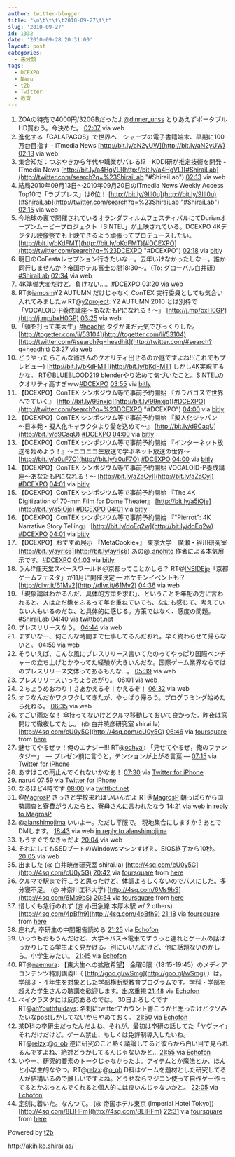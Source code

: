 ```yaml
---
author: twitter-blogger
title: "\n\t\t\t\t2010-09-27\t\t"
slug: '2010-09-27'
id: 1332
date: '2010-09-28 20:31:00'
layout: post
categories:
  - 未分類
tags:
  - DCEXPO
  - Naru
  - t2b
  - Twitter
  - 教育
---
```


<div xmlns:georss="http://www.georss.org/georss">

1.  <span><span>ZOAの特売で4000円/320GBだったよ@[dinner_unss](http://twitter.com/dinner_unss "dinner_unss") とりあえずポータブルHD買おう。今決めた。</span> <span>[<span>02:07</span>](http://twitter.com/o_ob/status/25684471273) <span>via web</span></span></span>
2.  <span><span>進化する「GALAPAGOS」で世界へ　シャープの電子書籍端末、早期に100万台目指す - ITmedia News [http://bit.ly/aN2yUW](http://bit.ly/aN2yUW)</span> <span>[<span>02:13</span>](http://twitter.com/o_ob/status/25684911277) <span>via web</span></span></span>
3.  <span><span>集合知だ：つぶやきから年代や職業がバレる!?　KDDI研が推定技術を開発 - ITmedia News [http://bit.ly/a4HgVL](http://bit.ly/a4HgVL)[#ShiraiLab](http://twitter.com/search?q=%23ShiraiLab "#ShiraiLab")</span> <span>[<span>02:13</span>](http://twitter.com/o_ob/status/25684941969) <span>via web</span></span></span>
4.  <span><span>結局2010年09月13日～2010年09月20日のITmedia News Weekly Access Top10で「ラブプレス」は6位！ [http://bit.ly/9III0u](http://bit.ly/9III0u)[#ShiraiLab](http://twitter.com/search?q=%23ShiraiLab "#ShiraiLab")</span> <span>[<span>02:15</span>](http://twitter.com/o_ob/status/25685071274) <span>via web</span></span></span>
5.  <span><span>今地球の裏で開催されているオランダフィルムフェスティバルにてDurianオープンムービープロジェクト「SINTEL」が上映されている。DCEXPO 4Kデジタル映像祭でも上映できるよう頑張ってプロデュースしたい。 [http://bit.ly/bKdFMT](http://bit.ly/bKdFMT)[#DCEXPO](http://twitter.com/search?q=%23DCEXPO "#DCEXPO")</span> <span>[<span>02:18</span>](http://twitter.com/o_ob/status/25685314835) <span>via [bitly](http://bit.ly)</span></span></span>
6.  <span><span>明日のCoFestaレセプション行きたいなー。去年いけなかったしなー。誰か同行しませんか？帝国ホテル富士の間18:30～。（To: グローバル白井研）[#ShiraiLab](http://twitter.com/search?q=%23ShiraiLab "#ShiraiLab")</span> <span>[<span>02:34</span>](http://twitter.com/o_ob/status/25686608570) <span>via web</span></span></span>
7.  <span><span>4K準備大変だけど。負けない…。[#DCEXPO](http://twitter.com/search?q=%23DCEXPO "#DCEXPO")</span> <span>[<span>03:20</span>](http://twitter.com/o_ob/status/25690534548) <span>via web</span></span></span>
8.  <span><span>RT@[iamosm](http://twitter.com/iamosm "iamosm")Y2 AUTUMN だけじゃなく ConTEX 実行委員としても気合い入れてみましたw RT@[y2project](http://twitter.com/y2project "y2project"): Y2 AUTUMN 2010 とは別枠で 「VOCALOID-P養成講座～あなたもPになれる！～」 [http://j.mp/bxH0GP](http://j.mp/bxH0GP)</span> <span>[<span>03:25</span>](http://twitter.com/o_ob/status/25690915375) <span>via web</span></span></span>
9.  <span><span>「頭を打って美大生」[#headhit](http://twitter.com/search?q=%23headhit "#headhit") タグがまだ元気でびっくりした。 [http://togetter.com/li/53104](http://togetter.com/li/53104)[http://twitter.com/#search?q=headhit](http://twitter.com/#search?q=headhit)</span> <span>[<span>03:27</span>](http://twitter.com/o_ob/status/25691107530) <span>via web</span></span></span>
10.  <span><span>どうやったらこんな爺さんのクオリティ出せるのか謎ですよね!!(これでもプレビュー) [http://bit.ly/bKdFMT](http://bit.ly/bKdFMT) しかし4K実現するかな。 RT@[BLUEBLOOD219](http://twitter.com/BLUEBLOOD219 "BLUEBLOOD219") blenderやり始めて気づいたこと。SINTELのクオリティ高すぎｗｗ[#DCEXPO](http://twitter.com/search?q=%23DCEXPO "#DCEXPO")</span> <span>[<span>03:55</span>](http://twitter.com/o_ob/status/25693585670) <span>via [bitly](http://bit.ly)</span></span></span>
11.  <span><span>【DCEXPO】ConTEX シンポジウム等で事前予約開始 『ガラパゴスで世界へでていく』 [http://bit.ly/99nxjq](http://bit.ly/99nxjq)[#DCEXPO](http://twitter.com/search?q=%23DCEXPO "#DCEXPO")</span> <span>[<span>04:00</span>](http://twitter.com/o_ob/status/25694026614) <span>via [bitly](http://bit.ly)</span></span></span>
12.  <span><span>【DCEXPO】ConTEX シンポジウム等で事前予約開始 『擬人化ジャパン　～日本発・擬人化キャラクタより愛を込めて～』 [http://bit.ly/d9CaqU](http://bit.ly/d9CaqU) [#DCEXPO](http://twitter.com/search?q=%23DCEXPO "#DCEXPO")</span> <span>[<span>04:00</span>](http://twitter.com/o_ob/status/25694062227) <span>via [bitly](http://bit.ly)</span></span></span>
13.  <span><span>【DCEXPO】ConTEX シンポジウム等で事前予約開始 『インターネット放送を始めよう！』～ニコニコ生放送で学ぶネット放送の世界～ [http://bit.ly/a0uF7O](http://bit.ly/a0uF7O) [#DCEXPO](http://twitter.com/search?q=%23DCEXPO "#DCEXPO")</span> <span>[<span>04:00</span>](http://twitter.com/o_ob/status/25694094945) <span>via [bitly](http://bit.ly)</span></span></span>
14.  <span><span>【DCEXPO】ConTEX シンポジウム等で事前予約開始 VOCALOID-P養成講座～あなたもPになれる！～ [http://bit.ly/aZaCyI](http://bit.ly/aZaCyI) [#DCEXPO](http://twitter.com/search?q=%23DCEXPO "#DCEXPO")</span> <span>[<span>04:01</span>](http://twitter.com/o_ob/status/25694128791) <span>via [bitly](http://bit.ly)</span></span></span>
15.  <span><span>【DCEXPO】ConTEX シンポジウム等で事前予約開始 『The 4K Digitization of 70-mm Film for Dome Theater』 [http://bit.ly/a5iOje](http://bit.ly/a5iOje) [#DCEXPO](http://twitter.com/search?q=%23DCEXPO "#DCEXPO")</span> <span>[<span>04:01</span>](http://twitter.com/o_ob/status/25694163540) <span>via [bitly](http://bit.ly)</span></span></span>
16.  <span><span>【DCEXPO】ConTEX シンポジウム等で事前予約開始 『"Pierrot": 4K Narrative Story Telling』 [http://bit.ly/doEq2w](http://bit.ly/doEq2w) [#DCEXPO](http://twitter.com/search?q=%23DCEXPO "#DCEXPO")</span> <span>[<span>04:01</span>](http://twitter.com/o_ob/status/25694195964) <span>via [bitly](http://bit.ly)</span></span></span>
17.  <span><span>【DCEXPO】おすすめ展示 『MetaCookie+』 東京大学　廣瀬・谷川研究室 [http://bit.ly/ayrIs6](http://bit.ly/ayrIs6) あの@[_anohito](http://twitter.com/_anohito "_anohito") 作者による本気展示です。[#DCEXPO](http://twitter.com/search?q=%23DCEXPO "#DCEXPO")</span> <span>[<span>04:03</span>](http://twitter.com/o_ob/status/25694345043) <span>via [bitly](http://bit.ly)</span></span></span>
18.  <span><span>うん!?任天堂スペースワールド＠京都ってことかしら？ RT@[INSIDEjp](http://twitter.com/INSIDEjp "INSIDEjp")「京都ゲームフェスタ」が11月に開催決定 ― ポケモンイベントも？ [http://dlvr.it/61Mv2](http://dlvr.it/61Mv2)</span> <span>[<span>04:36</span>](http://twitter.com/o_ob/status/25697249991) <span>via web</span></span></span>
19.  <span><span>「現象論はわかるんだ、具体的方策を求む」、ということを年配の方に言われると、人はただ鍬をふるって年を重ねていても、なにも感じて、考えていない人もいるのだな、と具体的に感じる。方策ではなく、感度の問題。[#ShiraiLab](http://twitter.com/search?q=%23ShiraiLab "#ShiraiLab")</span> <span>[<span>04:40</span>](http://twitter.com/o_ob/status/25697656883) <span>via [twittbot.net](http://twittbot.net/)</span></span></span>
20.  <span><span>プレスリリースなう。</span> <span>[<span>04:44</span>](http://twitter.com/o_ob/status/25697932546) <span>via web</span></span></span>
21.  <span><span>まずいなー、何こんな時間まで仕事してるんだおれ。早く終わらせて帰らないと。</span> <span>[<span>04:59</span>](http://twitter.com/o_ob/status/25699200779) <span>via web</span></span></span>
22.  <span><span>そういえば、こんな風にプレスリリース書いてたのってやっぱり国際ベンチャーの立ち上げとかやってた経験が大きいんだな。国際ゲーム業界ならではのプレスリリース文体ってあるもんな…。</span> <span>[<span>05:39</span>](http://twitter.com/o_ob/status/25702526764) <span>via web</span></span></span>
23.  <span><span>プレスリリースいっちょうあがり。</span> <span>[<span>06:01</span>](http://twitter.com/o_ob/status/25704257748) <span>via web</span></span></span>
24.  <span><span>２ちょうめおわり！さあかえるぞ！かえるぞ！</span> <span>[<span>06:32</span>](http://twitter.com/o_ob/status/25706478923) <span>via web</span></span></span>
25.  <span><span>オラなんだかワクワクしてきたが、やっぱり帰ろう。プログラミング始めたら死ねる。</span> <span>[<span>06:35</span>](http://twitter.com/o_ob/status/25706708061) <span>via web</span></span></span>
26.  <span><span>すごい雨だな！ 傘持ってないけどクルマ移動しておいて良かった。昨夜は窓開けて徹夜してたし。 (@ 白井暁彦研究室 shirai.la) [http://4sq.com/cU0y5G](http://4sq.com/cU0y5G)</span> <span>[<span>06:46</span>](http://twitter.com/o_ob/status/25707483281) <span>via [foursquare](http://foursquare.com)</span> from [here<span></span>](http://maps.google.com/maps?q=35.4863235,139.3416822)</span></span>
27.  <span><span>魅せてやるぜッ！俺のエナジー!!! RT@[ochyai](http://twitter.com/ochyai "ochyai"): 「見せてやるぜ，俺のファンタジー」　— プレゼン前に言うと，テンションが上がる言葉 —</span> <span>[<span>07:15</span>](http://twitter.com/o_ob/status/25709496221) <span>via [Twitter for iPhone](http://twitter.com/)</span></span></span>
28.  <span><span>あすはこの雨止んでくれないかなあ！</span> <span>[<span>07:30</span>](http://twitter.com/o_ob/status/25710475171) <span>via [Twitter for iPhone](http://twitter.com/)</span></span></span>
29.  <span><span>naru4</span> <span>[<span>07:59</span>](http://twitter.com/o_ob/status/25712348162) <span>via [Twitter for iPhone](http://twitter.com/)</span></span></span>
30.  <span><span>なるほど4時です</span> <span>[<span>08:00</span>](http://twitter.com/o_ob/status/25712445487) <span>via [twittbot.net](http://twittbot.net/)</span></span></span>
31.  <span><span>@[MagrosP](http://twitter.com/MagrosP "MagrosP") さっさと学校来ればいいんだよ RT@[MagrosP](http://twitter.com/MagrosP "MagrosP") 朝っぱらから国勢調査と寮費がうんたらと、寮母さんに言われたなう</span> <span>[<span>14:21</span>](http://twitter.com/o_ob/status/25741648951) <span>via web</span> [in reply to MagrosP](http://twitter.com/MagrosP/status/25735290147)</span></span>
32.  <span><span>@[alanshimojima](http://twitter.com/alanshimojima "alanshimojima") いいよー。ただし平服で。 現地集合にしますか？あとでDMします。</span> <span>[<span>18:43</span>](http://twitter.com/o_ob/status/25759885302) <span>via web</span> [in reply to alanshimojima](http://twitter.com/alanshimojima/status/25753264104)</span></span>
33.  <span><span>もうすぐでなきゃだよ</span> <span>[<span>20:04</span>](http://twitter.com/o_ob/status/25763458301) <span>via web</span></span></span>
34.  <span><span>それにしてもSSDブートのWindowsマシンすげえ、BIOS終了から10秒。</span> <span>[<span>20:05</span>](http://twitter.com/o_ob/status/25763485387) <span>via web</span></span></span>
35.  <span><span>出ました (@ 白井暁彦研究室 shirai.la) [http://4sq.com/cU0y5G](http://4sq.com/cU0y5G)</span> <span>[<span>20:42</span>](http://twitter.com/o_ob/status/25765062476) <span>via [foursquare](http://foursquare.com)</span> from [here<span></span>](http://maps.google.com/maps?q=35.4863235,139.3416822)</span></span>
36.  <span><span>クルマで駅まで行こうと思ったけど、体調よろしくないのでバスにした。多分寝不足。 (@ 神奈川工科大学) [http://4sq.com/6Ms9bS](http://4sq.com/6Ms9bS)</span> <span>[<span>20:54</span>](http://twitter.com/o_ob/status/25765564278) <span>via [foursquare](http://foursquare.com)</span> from [here<span></span>](http://maps.google.com/maps?q=35.486855,139.342291)</span></span>
37.  <span><span>惜しくも急行のれず (@ 小田急線 本厚木駅 w/ 2 others) [http://4sq.com/4pBfh9](http://4sq.com/4pBfh9)</span> <span>[<span>21:18</span>](http://twitter.com/o_ob/status/25766581490) <span>via [foursquare](http://foursquare.com)</span> from [here<span></span>](http://maps.google.com/maps?q=35.43934309,139.36423302)</span></span>
38.  <span><span>座れた 卒研生の中間報告読める</span> <span>[<span>21:25</span>](http://twitter.com/o_ob/status/25766885707) <span>via [Echofon](http://www.echofon.com/)</span></span></span>
39.  <span><span>いっつもおもうんだけど、大学→バス→電車でずうっと連れとゲームの話ばっかりしてる学生よく見かける。別にいいんだけど、他に話題ないのかしら。小学生みたい。</span> <span>[<span>21:45</span>](http://twitter.com/o_ob/status/25767703665) <span>via [Echofon](http://www.echofon.com/)</span></span></span>
40.  <span><span>RT@[naemura](http://twitter.com/naemura "naemura"): 【東大生への拡散希望】 金曜6限（18:15-19:45）のメディアコンテンツ特別講義Ⅱ（ [http://goo.gl/wSmg](http://goo.gl/wSmg) ）は，学部３・４年生を対象とした学部横断型教育プログラムです。学科・学部を超えた学生さんの聴講を歓迎します。出席重視</span> <span>[<span>21:48</span>](http://twitter.com/o_ob/status/25767861321) <span>via [Echofon](http://www.echofon.com/)</span></span></span>
41.  <span><span>ベイクラスタには反応あるのでは。 30日よろしくです RT@[ahYouthfuldays](http://twitter.com/ahYouthfuldays "ahYouthfuldays"): 名刺にtwitterアカウント書こうかと思ったけどクソみたいなpostしかしてないからやめておく。</span> <span>[<span>21:50</span>](http://twitter.com/o_ob/status/25767939154) <span>via [Echofon](http://www.echofon.com/)</span></span></span>
42.  <span><span>某D科の卒研生だったんだよね、それが。最初は卒研の話してた「ヤヴァイ」それだけだけど。ゲーム禁止、もしくは免許制導入したいね。 RT@[relzx](http://twitter.com/relzx "relzx"):@[o_ob](http://twitter.com/o_ob "o_ob") 逆に研究のこと熱く議論してると彼らから白い目で見られるんですよね、絶対どうかしてるんじゃないかと…</span> <span>[<span>21:55</span>](http://twitter.com/o_ob/status/25768126971) <span>via [Echofon](http://www.echofon.com/)</span></span></span>
43.  <span><span>いやー、研究的要素のトークじゃなかったよ。アイテムとか魔法とか、ほんと小学生的なやつ。RT@[relzx](http://twitter.com/relzx "relzx"):@[o_ob](http://twitter.com/o_ob "o_ob") D科はゲームを題材とした研究してる人が結構いるので難しいですよね。どうせならマジコン使って自作ゲー作ってるとかぶっとんでくれると個人的には良いんじゃないかと。</span> <span>[<span>22:05</span>](http://twitter.com/o_ob/status/25768582346) <span>via [Echofon](http://www.echofon.com/)</span></span></span>
44.  <span><span>定刻に着いた。なんつて。 (@ 帝国ホテル東京 (Imperial Hotel Tokyo)) [http://4sq.com/8LIHFm](http://4sq.com/8LIHFm)</span> <span>[<span>22:31</span>](http://twitter.com/o_ob/status/25769755915) <span>via [foursquare](http://foursquare.com)</span> from [here<span></span>](http://maps.google.com/maps?q=35.67246958,139.75848556)</span></span>

</div>

Powered by [t2b](http://t2b.utilz.jp/)

<div>http://akihiko.shirai.as/</div>